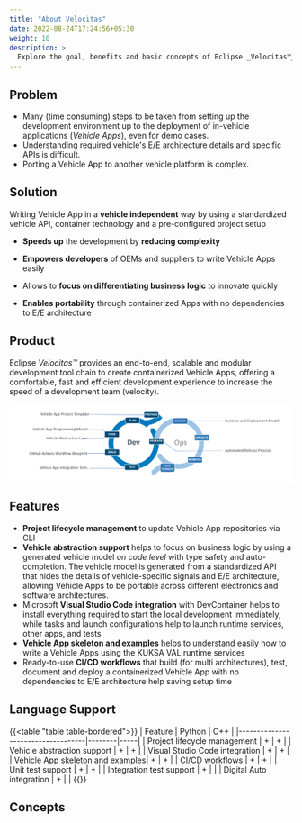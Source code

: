 ```yaml
---
title: "About Velocitas"
date: 2022-08-24T17:24:56+05:30
weight: 10
description: >
  Explore the goal, benefits and basic concepts of Eclipse _Velocitas™_ 
---
```


## Problem

- Many (time consuming) steps to be taken from setting up the development environment up to the deployment of in-vehicle applications (_Vehicle Apps_), even for demo cases.
- Understanding required vehicle's E/E architecture details and specific APIs is difficult.
- Porting a Vehicle App to another vehicle platform is complex.



## Solution

Writing Vehicle App in a **vehicle independent** way by using a standardized vehicle API, container technology and a pre-configured project setup​

- **Speeds up** the development by **reducing complexity**

- **Empowers developers** of OEMs and suppliers to write Vehicle Apps easily

- Allows to **focus on differentiating business logic** to innovate quickly
- **Enables portability** through containerized Apps with no dependencies to E/E architecture 

## Product

Eclipse _Velocitas™_ provides an end-to-end, scalable and modular development tool chain to create containerized Vehicle Apps, offering a comfortable, fast and efficient development experience to increase the speed of a development team (velocity).

<img src="dev_ops_cycle.png" >

## Features

- **Project lifecycle management** to update Vehicle App repositories via CLI 
- **Vehicle abstraction support** helps to focus on business logic by using a generated vehicle model _on code level_ with type safety and auto-completion. The vehicle model is generated from a standardized API that hides the details of vehicle-specific signals and E/E architecture, allowing Vehicle Apps to be portable across different electronics and software architectures.
- Microsoft **Visual Studio Code integration** with DevContainer helps to install everything required to start the local development immediately, while tasks and launch configurations help to launch runtime services, other apps, and tests
- **Vehicle App skeleton and examples** helps to understand easily how to write a Vehicle Apps using the KUKSA VAL runtime services
- Ready-to-use **CI/CD workflows** that build (for multi architectures), test, document and deploy a containerized Vehicle App with no dependencies to E/E architecture help saving setup time

## Language Support

{{<table "table table-bordered">}}
| Feature                           | Python | C++ |
|-----------------------------------|--------|-----|
| Project lifecycle management      | +      | +   |
| Vehicle abstraction support       | +      | +   |
| Visual Studio Code integration    | +      | +   |
| Vehicle App skeleton and examples| +      | +   |
| CI/CD workflows                   | +      | +   |
| Unit test support                 | +      | +   |
| Integration test support          | +      |     |
| Digital Auto integration          | +      |     |
{{</table>}}

## Concepts
